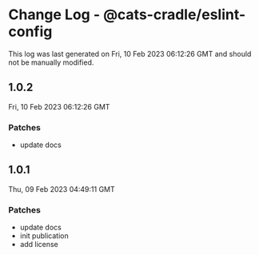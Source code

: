# Change Log - @cats-cradle/eslint-config

This log was last generated on Fri, 10 Feb 2023 06:12:26 GMT and should not be manually modified.

## 1.0.2
Fri, 10 Feb 2023 06:12:26 GMT

### Patches

- update docs

## 1.0.1
Thu, 09 Feb 2023 04:49:11 GMT

### Patches

- update docs
- init publication
- add license

